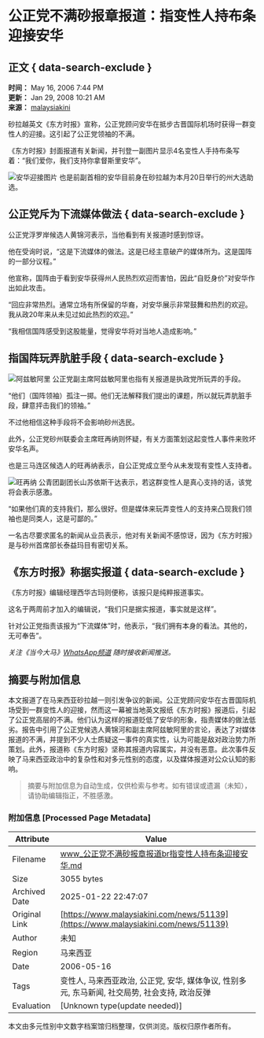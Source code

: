 # 公正党不满砂报章报道：指变性人持布条迎接安华

## 正文 { data-search-exclude }


**时间：** May 16, 2006 7:44 PM  
**更新：** Jan 29, 2008 10:21 AM  
**来源：** [malaysiakini](https://www.malaysiakini.com/news/51119)  

砂拉越英文《东方时报》宣称，公正党顾问安华在抵步古晋国际机场时获得一群变性人的迎接。这引起了公正党领袖的不满。

《东方时报》封面报道有关新闻，并刊登一副图片显示4名变性人手持布条写着：“我们爱你，我们支持你拿督斯里安华”。

![安华迎接图片](https://i.malaysiakini.com/39/f2eb5bdea29fc5b879f1b8c17163b801.jpg) 也是前副首相的安华目前身在砂拉越为本月20日举行的州大选助选。

## 公正党斥为下流媒体做法 { data-search-exclude }

公正党浮罗岸候选人黄锦河表示，当他看到有关报道时感到惊讶。

他在受询时说，“这是下流媒体的做法。这是已经主意破产的媒体所为。这是国阵的一部分议程。”

他宣称，国阵由于看到安华获得州人民热烈欢迎而害怕，因此“自贬身价”对安华作出如此攻击。

“回应非常热烈。通常立场有所保留的华裔，对安华展示非常鼓舞和热烈的欢迎。我从政20年来从未见过如此热烈的欢迎。”

“我相信国阵感受到这股能量，觉得安华将对当地人造成影响。”

## 指国阵玩弄肮脏手段 { data-search-exclude }

![阿兹敏阿里](https://i.malaysiakini.com/oib/imagebank/mugshot/azmin_ali06.jpg) 公正党副主席阿兹敏阿里也指有关报道是执政党所玩弄的手段。

“他们（国阵领袖）孤注一掷。他们无法解释我们提出的课题，所以就玩弄肮脏手段，肆意抨击我们的领袖。”

不过他相信这种手段将不会影响砂州选民。

此外，公正党砂州联委会主席旺再纳则怀疑，有关方面策划这起变性人事件来败坏安华名声。

也是三马连区候选人的旺再纳表示，自公正党成立至今从未发现有变性人支持者。

![旺再纳](https://i.malaysiakini.com/6/729abad0aaecc61ca74928f97b7b48f8.jpg) 公青团副团长山苏依斯干达表示，若这群变性人是真心支持的话，该党将会表示感激。

“如果他们真的支持我们，那么很好。但是媒体来玩弄变性人的支持来凸现我们领袖也是同类人，这是可鄙的。”

一名古尽要求匿名的新闻从业员表示，他对有关新闻不感惊讶，因为《东方时报》是与砂州首席部长泰益玛目有密切关系。

## 《东方时报》称据实报道 { data-search-exclude }

《东方时报》编辑经理西华古玛则便称，该报只是纯粹报道事实。

这名于两周前才加入的编辑说，“我们只是据实报道，事实就是这样”。

针对公正党指责该报为“下流媒体”时，他表示，“我们拥有本身的看法。其他的，无可奉告”。 

_关注《当今大马》[WhatsApp频道](https://mk.my/whatsapp) 随时接收新闻推送。_
<!-- tcd_original_link https://www.malaysiakini.com/news/51139 -->


## 摘要与附加信息

<!-- tcd_abstract -->
本文报道了在马来西亚砂拉越一则引发争议的新闻。公正党顾问安华在古晋国际机场受到一群变性人的迎接，然而这一幕被当地英文报纸《东方时报》报道后，引起了公正党高层的不满。他们认为这样的报道贬低了安华的形象，指责媒体的做法低劣。报告中引用了公正党候选人黄锦河和副主席阿兹敏阿里的言论，表达了对媒体报道的不满，并提到不少人士质疑这一事件的真实性，认为可能是敌对政治势力所策划。此外，报道称《东方时报》坚称其报道内容属实，并没有恶意。此次事件反映了马来西亚政治中的复杂性和对多元性别的态度，以及媒体报道对公众认知的影响。
<!-- tcd_abstract_end -->

> 摘要与附加信息为自动生成，仅供检索与参考。如有错误或遗漏（未知），请协助编辑指正，不胜感激。

### 附加信息 [Processed Page Metadata]

| Attribute       | Value                                  |
|-----------------|----------------------------------------|
| Filename        | www_公正党不满砂报章报道br指变性人持布条迎接安华.md                             |
| Size            | 3055 bytes                           |
| Archived Date   | 2025-01-22 22:47:07                             |
| Original Link   | [https://www.malaysiakini.com/news/51139](https://www.malaysiakini.com/news/51139)                       |
| Author          | 未知                               |
| Region          | 马来西亚                               |
| Date            | 2006-05-16                                 |
| Tags            | 变性人, 马来西亚政治, 公正党, 安华, 媒体争议, 性别多元, 东马新闻, 社交局势, 社会支持, 政治反弹                                 |
| Evaluation            | [Unknown type(update needed)]                                 |
<!-- tcd_table_end -->

本文由多元性别中文数字档案馆归档整理，仅供浏览。版权归原作者所有。
